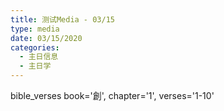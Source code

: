 ```yaml
---
title: 测试Media - 03/15
type: media
date: 03/15/2020
categories:
  - 主日信息
  - 主日学
---
```

bible_verses book='創', chapter='1', verses='1-10'
